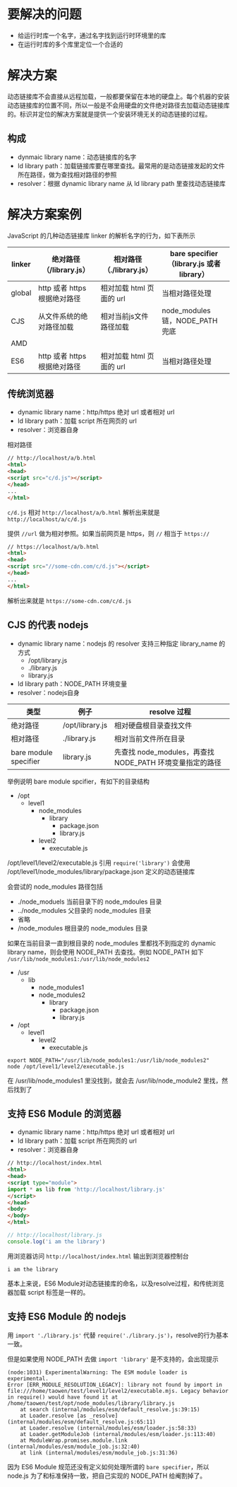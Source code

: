 # 要解决的问题

* 给运行时库一个名字，通过名字找到运行时环境里的库
* 在运行时库的多个库里定位一个合适的

# 解决方案

动态链接库不会直接从远程加载，一般都要保留在本地的硬盘上。每个机器的安装动态链接库的位置不同，所以一般是不会用硬盘的文件绝对路径去加载动态链接库的。标识并定位的解决方案就是提供一个安装环境无关的动态链接的过程。

## 构成

* dynmaic library name：动态链接库的名字
* ld library path：加载链接库要在哪里查找。最常用的是动态链接发起的文件所在路径，做为查找相对路径的参照
* resolver：根据 dynamic library name 从 ld library path 里查找动态链接库

# 解决方案案例

JavaScript 的几种动态链接库 linker 的解析名字的行为，如下表所示

| linker | 绝对路径（/library.js） | 相对路径（./library.js） | bare specifier（library.js 或者 library） |
| --- | --- | --- | --- |
| global | http 或者 https 根据绝对路径 | 相对加载 html 页面的 url | 当相对路径处理 |
| CJS | 从文件系统的绝对路径加载 | 相对当前js文件路径加载 | node_modules 链，NODE_PATH 兜底 |
| AMD | | | |
| ES6 |  http 或者 https 根据绝对路径 | 相对加载 html 页面的 url | 当相对路径处理 |

## 传统浏览器

* dynamic library name：http/https 绝对 url 或者相对 url
* ld library path：加载 script 所在网页的 url
* resolver：浏览器自身

相对路径

```html
// http://localhost/a/b.html
<html>
<head>
<script src="c/d.js"></script>
</head>
...
</html>
```

`c/d.js` 相对 `http://localhost/a/b.html` 解析出来就是 `http://localhost/a/c/d.js`

提供 `//url` 做为相对参照。如果当前网页是 https，则 `//` 相当于 `https://`

```html
// https://localhost/a/b.html
<html>
<head>
<script src="//some-cdn.com/c/d.js"></script>
</head>
...
</html>
```

解析出来就是 `https://some-cdn.com/c/d.js`

## CJS 的代表 nodejs

* dynamic library name：nodejs 的 resolver 支持三种指定 library_name 的方式
  * /opt/library.js
  * ./library.js
  * library.js
* ld library path：NODE_PATH 环境变量
* resolver：nodejs自身

| 类型 | 例子 | resolve 过程 |
| --- | --- | --- |
| 绝对路径 | /opt/library.js | 相对硬盘根目录查找文件 |
| 相对路径 | ./library.js | 相对当前文件所在目录 |
| bare module specifier | library.js | 先查找 node_modules，再查找 NODE_PATH 环境变量指定的路径 |

举例说明 bare module spcifier，有如下的目录结构

* /opt
  * level1
    * node_modules
      * library
        * package.json
        * library.js
    * level2
      * executable.js

/opt/level1/level2/executable.js 引用 `require('library')` 会使用 /opt/level1/node_modules/library/package.json 定义的动态链接库

会尝试的 node_modules 路径包括

* ./node_moduels 当前目录下的 node_mdoules 目录
* ../node_modules 父目录的 node_modules 目录
* 省略
* /node_modules 根目录的 node_modules 目录

如果在当前目录一直到根目录的 node_modules 里都找不到指定的 dynamic library name，则会使用 NODE_PATH 去查找。例如 NODE_PATH 如下 `/usr/lib/node_modules1:/usr/lib/node_modules2`


* /usr
  * lib
    * node_modules1
    * node_modules2
      * library
        * package.json
        * library.js
* /opt
  * level1
    * level2
      * executable.js

```
export NODE_PATH="/usr/lib/node_modules1:/usr/lib/node_modules2" 
node /opt/level1/level2/executable.js
```

在 /usr/lib/node_modules1 里没找到，就会去 /usr/lib/node_module2 里找，然后找到了

## 支持 ES6 Module 的浏览器

* dynamic library name：http/https 绝对 url 或者相对 url
* ld library path：加载 script 所在网页的 url
* resolver：浏览器自身

```html
// http://localhost/index.html
<html> 
<head>
<script type="module">
import * as lib from 'http://localhost/library.js'
</script>
</head>
<body> 
</body>
</html>
```

```js
// http://localhost/library.js
console.log('i am the library')
```

用浏览器访问 `http://localhost/index.html` 输出到浏览器控制台

```
i am the library
```

基本上来说，ES6 Module对动态链接库的命名，以及resolve过程，和传统浏览器加载 script 标签是一样的。

## 支持 ES6 Module 的 nodejs

用 `import './library.js'` 代替 `require('./library.js')`，resolve的行为基本一致。

但是如果使用 NODE_PATH 去做 `import 'library'` 是不支持的，会出现提示

```
(node:1031) ExperimentalWarning: The ESM module loader is experimental. 
Error [ERR_MODULE_RESOLUTION_LEGACY]: library not found by import in file:///home/taowen/test/level1/level2/executable.mjs. Legacy behavior in require() would have found it at /home/taowen/test/opt/node_modules/library/library.js 
    at search (internal/modules/esm/default_resolve.js:39:15)
    at Loader.resolve [as _resolve] (internal/modules/esm/default_resolve.js:65:11)
    at Loader.resolve (internal/modules/esm/loader.js:58:33)
    at Loader.getModuleJob (internal/modules/esm/loader.js:113:40)
    at ModuleWrap.promises.module.link (internal/modules/esm/module_job.js:32:40)
    at link (internal/modules/esm/module_job.js:31:36)
```

因为 ES6 Module 规范还没有定义如何处理所谓的 `bare specifier`，所以 node.js 为了和标准保持一致，把自己实现的 NODE_PATH 给阉割掉了。




